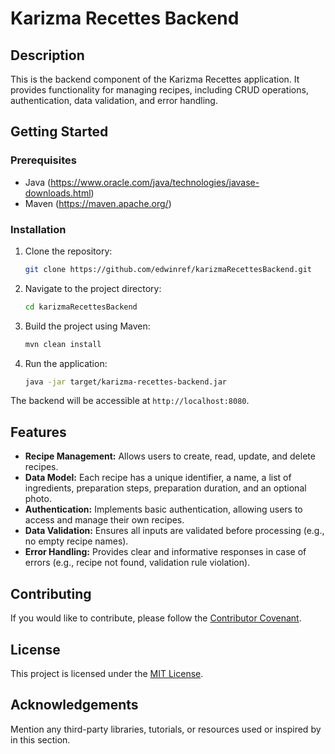 # Karizma Recettes Backend

## Description

This is the backend component of the Karizma Recettes application. It provides functionality for managing recipes, including CRUD operations, authentication, data validation, and error handling.

## Getting Started

### Prerequisites

- Java (https://www.oracle.com/java/technologies/javase-downloads.html)
- Maven (https://maven.apache.org/)

### Installation

1. Clone the repository:

    ```bash
    git clone https://github.com/edwinref/karizmaRecettesBackend.git
    ```

2. Navigate to the project directory:

    ```bash
    cd karizmaRecettesBackend
    ```

3. Build the project using Maven:

    ```bash
    mvn clean install
    ```

4. Run the application:

    ```bash
    java -jar target/karizma-recettes-backend.jar
    ```

The backend will be accessible at `http://localhost:8080`.

## Features

- **Recipe Management:** Allows users to create, read, update, and delete recipes.
- **Data Model:** Each recipe has a unique identifier, a name, a list of ingredients, preparation steps, preparation duration, and an optional photo.
- **Authentication:** Implements basic authentication, allowing users to access and manage their own recipes.
- **Data Validation:** Ensures all inputs are validated before processing (e.g., no empty recipe names).
- **Error Handling:** Provides clear and informative responses in case of errors (e.g., recipe not found, validation rule violation).

## Contributing

If you would like to contribute, please follow the [Contributor Covenant](CONTRIBUTING.md).

## License

This project is licensed under the [MIT License](LICENSE).

## Acknowledgements

Mention any third-party libraries, tutorials, or resources used or inspired by in this section.
